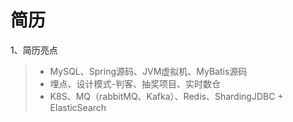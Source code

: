 # 简历
1、简历亮点
> * MySQL、Spring源码、JVM虚拟机、MyBatis源码
> * 埋点、设计模式-判客、抽奖项目、实时数仓
> * K8S、MQ（rabbitMQ、Kafka）、Redis、ShardingJDBC + ElasticSearch
